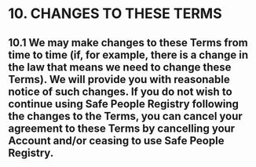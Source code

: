 # 10. CHANGES TO THESE TERMS

## 10.1 We may make changes to these Terms from time to time (if, for example, there is a change in the law that means we need to change these Terms). We will provide you with reasonable notice of such changes. If you do not wish to continue using Safe People Registry following the changes to the Terms, you can cancel your agreement to these Terms by cancelling your Account and/or ceasing to use Safe People Registry.
